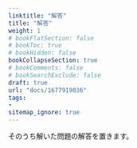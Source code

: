 ```yaml
---
linktitle: "解答"
title: "解答"
weight: 1
# bookFlatSection: false
# bookToc: true
# bookHidden: false
bookCollapseSection: true
# bookComments: false
# bookSearchExclude: false
draft: true
url: "docs/1677919036"
tags:
- 
sitemap_ignore: true
---
```


そのうち解いた問題の解答を置きます。